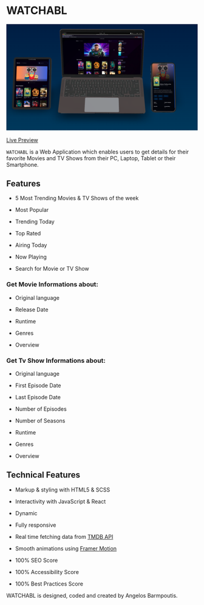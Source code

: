 # WATCHABL

![](public/images/project-preview.png)

[Live Preview](https://watchabl.netlify.app/)

`WATCHABL` is a Web Application which enables users to get details for their favorite Movies and TV Shows from their PC, Laptop, Tablet or their Smartphone.

## Features

- 5 Most Trending Movies & TV Shows of the week

- Most Popular

- Trending Today

- Top Rated

- Airing Today

- Now Playing

- Search for Movie or TV Show

### Get Movie Informations about:

- Original language

- Release Date

- Runtime

- Genres

- Overview

### Get Tv Show Informations about:

- Original language

- First Episode Date

- Last Episode Date

- Number of Episodes

- Number of Seasons

- Runtime

- Genres

- Overview

## Technical Features

- Markup & styling with HTML5 & SCSS

- Interactivity with JavaScript & React

- Dynamic

- Fully responsive

- Real time fetching data from [TMDB API](https://developers.themoviedb.org/3)

- Smooth animations using [Framer Motion](https://www.framer.com/motion/)

- 100% SEO Score

- 100% Accessibility Score

- 100% Best Practices Score

WATCHABL is designed, coded and created by Angelos Barmpoutis.
